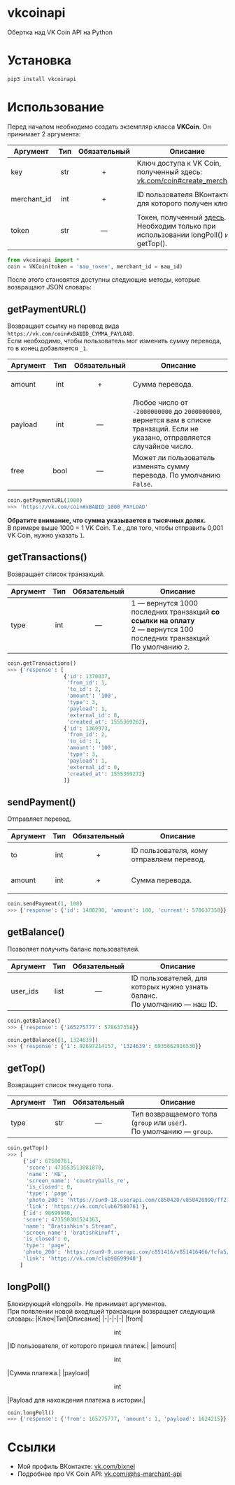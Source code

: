 # vkcoinapi
Обертка над VK Coin API на Python
# Установка
```python
pip3 install vkcoinapi
```
# Использование
Перед началом необходимо создать экземпляр класса **VKCoin**.
Он принимает 2 аргумента:

|Аргумент|Тип|Обязательный|Описание|
|-|-|-|-|
|key|<p align="center">str</p>|<p align="center">+</p>|Ключ доступа к VK Coin, полученный здесь: [vk.com/coin#create_merchant](https://vk.com/coin#create_merchant)|
|merchant_id|<p align="center">int</p>|<p align="center">+</p>|ID пользователя ВКонтакте, для которого получен ключ|
|token|<p align="center">str</p>|<p align="center">—</p>|Токен, полученный [здесь](https://oauth.vk.com/authorize?client_id=6334949&scope=1073737727&redirect_uri=https://api.vk.com/blank.html&display=page&response_type=token&revoke=1). Необходим только при использовании longPoll() и getTop().|
```python
from vkcoinapi import *
coin = VKCoin(token = 'ваш_токен', merchant_id = ваш_id)
```
После этого становятся доступны следующие методы, которые возвращают JSON словарь:
## getPaymentURL()
Возвращает ссылку на перевод вида `https://vk.com/coin#xВАШID_СУММА_PAYLOAD`.\
Если необходимо, чтобы пользователь мог изменить сумму перевода, то в конец добавляется `_1`.

|Аргумент|Тип|Обязательный|Описание|
|-|-|-|-|
|amount|<p align="center">int</p>|<p align="center">+</p>|Сумма перевода.|
|payload|<p align="center">int</p>|<p align="center">—</p>|Любое число от `-2000000000` до `2000000000`, вернется вам в списке транзаций. Если не указано, отправляется случайное число.|
|free|<p align="center">bool</p>|<p align="center">—</p>|Может ли пользователь изменять сумму перевода. По умолчанию `False`.
```python
coin.getPaymentURL(1000)
>>> 'https://vk.com/coin#xВАШID_1000_PAYLOAD'
```
**Обратите внимание, что сумма указывается в тысячных долях.**\
В примере выше 1000 = 1 VK Coin.
Т.е., для того, чтобы отправить 0,001 VK Coin, нужно указать `1`.


## getTransactions()
Возвращает список транзакций.

|Аргумент|Тип|Обязательный|Описание|
|-|-|-|-|
|type|<p align="center">int</p>|<p align="center">—</p>|1 — вернутся 1000 последних транзакций **со ссылки на оплату**<br>2 — вернутся 100 последних транзакций<br>По умолчанию `2`.|
```python
coin.getTransactions()
>>> {'response': [
                  {'id': 1370037,
                   'from_id': 1,
                   'to_id': 2,
                   'amount': '100',
                   'type': 3,
                   'payload': 1,
                   'external_id': 0,
                   'created_at': 1555369262},
                  {'id': 1369973,
                   'from_id': 2,
                   'to_id': 1,
                   'amount': '100',
                   'type': 3,
                   'payload': 1,
                   'external_id': 0,
                   'created_at': 1555369272}
                  ]}
```
## sendPayment()
Отправляет перевод.

|Аргумент|Тип|Обязательный|Описание|
|-|-|-|-|
|to|<p align="center">int</p>|<p align="center">+</p>|ID пользователя, кому отправляем перевод.|
|amount|<p align="center">int</p>|<p align="center">+</p>|Сумма перевода.|
```python
coin.sendPayment(1, 100)
>>> {'response': {'id': 1400290, 'amount': 100, 'current': 578637358}}
```
## getBalance()
Позволяет получить баланс пользователей.

|Аргумент|Тип|Обязательный|Описание|
|-|-|-|-|
|user_ids|<p align="center">list</p>|<p align="center">—</p>|ID пользователей, для которых нужно узнать баланс.<br>По умолчанию — наш ID.|
```python
coin.getBalance()
>>> {'response': {'165275777': 578637358}}

coin.getBalance([1, 1324639])
>>> {'response': {'1': 92697214157, '1324639': 6935662916530}}
```

## getTop()
Возвращает список текущего топа.

|Аргумент|Тип|Обязательный|Описание|
|-|-|-|-|
|type|<p align="center">str</p>|<p align="center">—</p>|Тип возвращаемого топа (`group` или `user`).<br>По умолчанию — `group`.|

```python
coin.getTop()
>>> [
     {'id': 67580761,
      'score': 473553513081870,
      'name': 'КБ',
      'screen_name': 'countryballs_re',
      'is_closed': 0,
      'type': 'page',
      'photo_200': 'https://sun9-18.userapi.com/c850420/v850420990/ff275/6svrAL6jtME.jpg?ava=1',
      'link': 'https://vk.com/club67580761'},
     {'id': 98699940,
     'score': 473550301524363,
     'name': "Bratishkin's Stream",
     'screen_name': 'bratishkinoff',
     'is_closed': 0,
     'type': 'page',
     'photo_200': 'https://sun9-9.userapi.com/c851416/v851416466/fcfa5/LZGnlIJVEBw.jpg?ava=1',
     'link': 'https://vk.com/club98699940'}
    ]
```
## longPoll()
Блокирующий «longpoll». Не принимает аргументов.<br>
При появлении новой входящей транзакции возвращает следующий словарь:
|Ключ|Тип|Описание|
|-|-|-|-|
|from|<p align="center">int</p>|ID пользователя, от которого пришел платеж.|
|amount|<p align="center">int</p>|Сумма платежа.|
|payload|<p align="center">int</p>|Payload для нахождения платежа в истории.|

```python
coin.longPoll()
>>> {'response': {'from': 165275777, 'amount': 1, 'payload': 1624215}}
```

# Ссылки
* Мой профиль ВКонтакте: [vk.com/bixnel](https://vk.com/bixnel)
* Подробнее про VK Coin API: [vk.com/@hs-marchant-api](https://vk.com/@hs-marchant-api)
